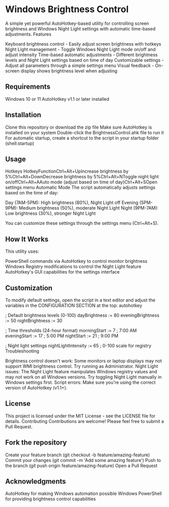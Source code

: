 # Windows Brightness Control
A simple yet powerful AutoHotkey-based utility for controlling screen brightness and Windows Night Light settings with automatic time-based adjustments.
Features

Keyboard brightness control - Easily adjust screen brightness with hotkeys
Night Light management - Toggle Windows Night Light mode on/off and adjust intensity
Time-based automatic adjustments - Different brightness levels and Night Light settings based on time of day
Customizable settings - Adjust all parameters through a simple settings menu
Visual feedback - On-screen display shows brightness level when adjusting

## Requirements

Windows 10 or 11
AutoHotkey v1.1 or later installed

## Installation

Clone this repository or download the zip file
Make sure AutoHotkey is installed on your system
Double-click the BrightnessControl.ahk file to run it
For automatic startup, create a shortcut to the script in your startup folder (shell:startup)

## Usage
Hotkeys
HotkeyFunctionCtrl+Alt+UpIncrease brightness by 5%Ctrl+Alt+DownDecrease brightness by 5%Ctrl+Alt+NToggle night light on/offCtrl+Alt+AAuto mode (adjust based on time of day)Ctrl+Alt+SOpen settings menu
Automatic Mode
The script automatically adjusts settings based on the time of day:

Day (7AM-5PM): High brightness (80%), Night Light off
Evening (5PM-9PM): Medium brightness (50%), moderate Night Light
Night (9PM-7AM): Low brightness (30%), stronger Night Light

You can customize these settings through the settings menu (Ctrl+Alt+S).


## How It Works
This utility uses:

PowerShell commands via AutoHotkey to control monitor brightness
Windows Registry modifications to control the Night Light feature
AutoHotkey's GUI capabilities for the settings interface

## Customization
To modify default settings, open the script in a text editor and adjust the variables in the CONFIGURATION SECTION at the top:
autohotkey

; Default brightness levels (0-100)
dayBrightness := 80
eveningBrightness := 50
nightBrightness := 30

; Time thresholds (24-hour format)
morningStart := 7  ; 7:00 AM
eveningStart := 17 ; 5:00 PM
nightStart := 21   ; 9:00 PM

; Night light settings
nightLightIntensity := 65 ; 0-100 scale for registry
Troubleshooting

Brightness control doesn't work: Some monitors or laptop displays may not support WMI brightness control. Try running as Administrator.
Night Light issues: The Night Light feature manipulates Windows registry values and may not work on all Windows versions. Try toggling Night Light manually in Windows settings first.
Script errors: Make sure you're using the correct version of AutoHotkey (v1.1+).

## License
This project is licensed under the MIT License - see the LICENSE file for details.
Contributing
Contributions are welcome! Please feel free to submit a Pull Request.

## Fork the repository
Create your feature branch (git checkout -b feature/amazing-feature)
Commit your changes (git commit -m 'Add some amazing feature')
Push to the branch (git push origin feature/amazing-feature)
Open a Pull Request

## Acknowledgments

AutoHotkey for making Windows automation possible
Windows PowerShell for providing brightness control capabilities
